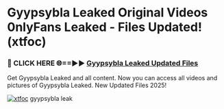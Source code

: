 # Gyypsybla Leaked Original Videos 0nlyFans Leaked - Files Updated! (xtfoc)

<h3>🔴 CLICK HERE 🌐==►► <a href="https://tinyurl.com/brd5kh86" rel="nofollow">Gyypsybla Leaked Updated Files</a></h3>

Get Gyypsybla Leaked and all content. Now you can access all videos and pictures of Gyypsybla Leaked. New Updated Files 2025!

[![xtfoc](https://i.imgur.com/K7sEzmb.gif)](https://tinyurl.com/brd5kh86)
gyypsybla leak